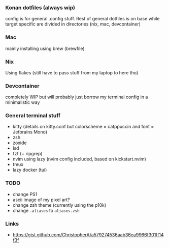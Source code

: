 ### Konan dotfiles (always wip)
config is for general .config stuff. Rest of general dotfiles is on base while target specific are divided in directories (nix, mac, devcontainer)

### Mac
mainly installing using brew (brewfile)

### Nix
Using flakes
(still have to pass stuff from my laptop to here tho)

### Devcontainer
completely WIP but will probably just borrow my terminal config in a minimalistic way

### General terminal stuff
- kitty (details on kitty.conf but colorscheme = catppuccin and font = Jetbrains Mono)
- zsh
- zoxide
- lsd
- fzf (+ ripgrep)
- nvim using lazy (nvim config included, based on kickstart.nvim)
- tmux
- lazy docker (tui)

### TODO
- change PS1
- ascii image of my pixel art?
- change zsh theme (currently using the p10k)
- change `.aliases` to `aliases.zsh`
### Links
- https://gist.github.com/ChristopherA/a579274536aab36ea9966f301ff14f3f
